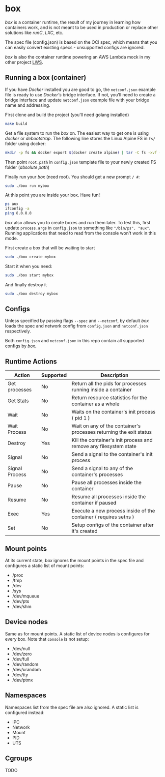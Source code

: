 # box
*box* is a container runtime, the result of my journey in learning how containers work, and is not
meant to be used in production or replace other solutions like *runC*, *LXC*, etc.

The spec file (config.json) is based on the OCI spec, which means that you can easily convert existing specs - unsupported configs are ignored.

*box* is also the container runtime powering an AWS Lambda mock in my other project [LWS](https://github.com/cprates/lws).


## Running a box (container)

If you have *Docker* installed you are good to go, the `netconf.json` example file is ready to use 
*Docker's* bridge interface. If not, you'll need to create a bridge interface and update
`netconf.json` example file with your bridge name and addressing.

First clone and build the project (you'll need golang installed)

```bash
make build
```

Get a file system to run the *box* on. The easiest way to get one is using *docker* or 
*debootstrap*.
The following line stores the Linux Alpine FS in `fs/` folder using docker:

```bash
mkdir -p fs && docker export $(docker create alpine) | tar -C fs -xvf -
```

Then point `root.path` in `config.json` template file to your newly created FS folder 
(*absolute path*)

Finally run your *box* (need root). You should get a new prompt `/ #`:

```bash
sudo ./box run mybox
```

At this point you are inside your box. Have fun!
```bash
ps aux
ifconfig -a
ping 8.8.8.8
```

*box* also allows you to create boxes and run them later. To test this, first update `process.args` in `config.json` to something like `"/bin/ps", "aux"`.
Running applications that need to read from the console won't work in this mode.

First create a box that will be waiting to start
```bash
sudo ./box create mybox
```

Start it when you need:
```bash
sudo ./box start mybox
```

And finally destroy it
```bash
sudo ./box destroy mybox
```


## Configs
Unless specified by passing flags `--spec` and `--netconf`, by default *box* loads the spec and network config from `config.json` and `netconf.json` respectively.

Both `config.json` and `netconf.json` in this repo contain all supported configs by *box*.


## Runtime Actions
 
 |     Action     |  Supported  |                         Description                                |
 | -------------- | ----------- | ----------------------------------------------------- |
 | Get processes  |     No      | Return all the pids for processes running inside a container       | 
 | Get Stats      |     No      | Return resource statistics for the container as a whole            |
 | Wait           |     No      | Waits on the container's init process ( pid 1 )                    |
 | Wait Process   |     No      | Wait on any of the container's processes returning the exit status | 
 | Destroy        |     Yes     | Kill the container's init process and remove any filesystem state  |
 | Signal         |     No      | Send a signal to the container's init process                      |
 | Signal Process |     No      | Send a signal to any of the container's processes                  |
 | Pause          |     No      | Pause all processes inside the container                           |
 | Resume         |     No      | Resume all processes inside the container if paused                |
 | Exec           |     Yes     | Execute a new process inside of the container  ( requires setns )  |
 | Set            |     No      | Setup configs of the container after it's created                  |


## Mount points
At its current state, *box* ignores the mount points in the spec file and configures a static list of 
mount points:
* /proc
* /tmp
* /dev
* /sys
* /dev/mqueue
* /dev/pts
* /dev/shm

## Device nodes
Same as for mount points. A static list of device nodes is configures for every box. Note that `console` is not setup:
* /dev/null
* /dev/zero
* /dev/full
* /dev/random
* /dev/urandom
* /dev/tty
* /dev/ptmx


## Namespaces
Namespaces list from the spec file are also ignored. A static list is configured instead:
* IPC
* Network
* Mount
* PID
* UTS

## Cgroups
TODO
